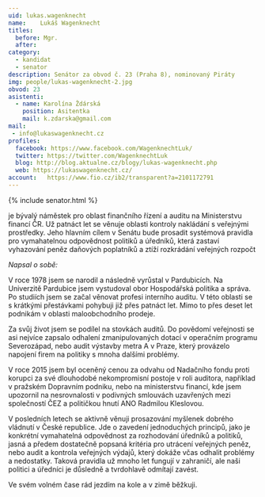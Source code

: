 ```yaml
---
uid: lukas.wagenknecht
name:    Lukáš Wagenknecht
titles:
  before: Mgr.
  after:
category:
  - kandidat
  - senator
description: Senátor za obvod č. 23 (Praha 8), nominovaný Piráty
img: people/lukas-wagenknecht-2.jpg 
obvod: 23
asistenti:
  - name: Karolína Ždárská
    position: Asitentka
    mail: k.zdarska@gmail.com
mail:
 - info@lukaswagenknecht.cz
profiles:
  facebook: https://www.facebook.com/WagenknechtLuk/
  twitter: https://twitter.com/WagenknechtLuk
  blog: http://blog.aktualne.cz/blogy/lukas-wagenknecht.php
  web: https://lukaswagenknecht.cz/
account:   https://www.fio.cz/ib2/transparent?a=2101172791
---
```


{% include senator.html %} 

je bývalý náměstek pro oblast finančního řízení a auditu na Ministerstvu financí ČR. Už patnáct let se věnuje oblasti kontroly nakládání s veřejnými prostředky. Jeho hlavním cílem v Senátu bude prosadit systémová pravidla pro vymahatelnou odpovědnost politiků a úředníků, která zastaví vyhazování peněz daňových poplatníků a ztíží rozkrádání veřejných rozpočt

*Napsal o sobě:*

V roce 1978 jsem se narodil a následně vyrůstal v Pardubicích. Na Univerzitě Pardubice jsem vystudoval obor Hospodářská politika a správa. Po studiích jsem se začal věnovat profesi interního auditu. V této oblasti se s krátkými přestávkami pohybuji již přes patnáct let. Mimo to přes deset let podnikám v oblasti maloobchodního prodeje.

Za svůj život jsem se podílel na stovkách auditů. Do povědomí veřejnosti se asi nejvíce zapsalo odhalení zmanipulovaných dotací v operačním programu Severozápad, nebo audit výstavby metra A v Praze, který provázelo napojení firem na politiky s mnoha dalšími problémy.

V roce 2015 jsem byl oceněný cenou za odvahu od Nadačního fondu proti korupci za své dlouhodobé nekompromisní postoje v roli auditora, například v pražském Dopravním podniku, nebo na ministerstvu financí, kde jsem upozornil na nesrovnalosti v podivných smlouvách uzavřených mezi společností ČEZ a političkou hnutí ANO Radmilou Kleslovou.

V posledních letech se aktivně věnuji prosazování myšlenek dobrého vládnutí v České republice. Jde o zavedení jednoduchých principů, jako je konkrétní vymahatelná odpovědnost za rozhodování úředníků a politiků, jasná a předem dostatečně popsaná kritéria pro utrácení veřejných peněz, nebo audit a kontrola veřejných výdajů, který dokáže včas odhalit problémy a nedostatky. Taková pravidla už mnoho let fungují v zahraničí, ale naši politici a úředníci je důsledně a tvrdohlavě odmítají zavést.

Ve svém volném čase rád jezdím na kole a v zimě běžkuji.

